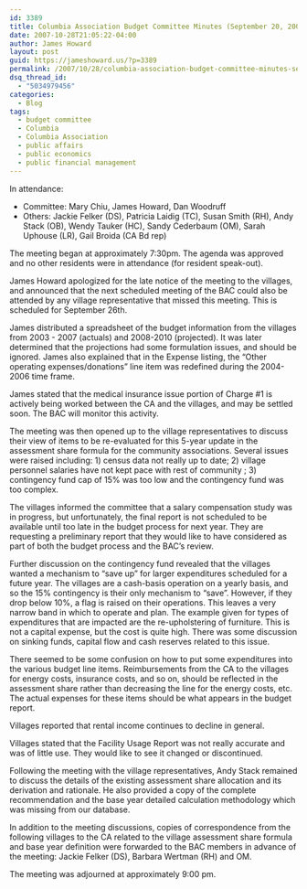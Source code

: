 ```yaml
---
id: 3389
title: Columbia Association Budget Committee Minutes (September 20, 2007)
date: 2007-10-28T21:05:22-04:00
author: James Howard
layout: post
guid: https://jameshoward.us/?p=3389
permalink: /2007/10/28/columbia-association-budget-committee-minutes-september-20-2007/
dsq_thread_id:
  - "5034979456"
categories:
  - Blog
tags:
  - budget committee
  - Columbia
  - Columbia Association
  - public affairs
  - public economics
  - public financial management
---
```

In attendance:
* Committee: Mary Chiu, James Howard, Dan Woodruff
* Others: Jackie Felker (DS), Patricia Laidig (TC), Susan Smith (RH), Andy Stack (OB), Wendy Tauker (HC), Sandy Cederbaum (OM), Sarah Uphouse (LR), Gail Broida (CA Bd rep) 

The meeting began at approximately 7:30pm. The agenda was approved and no other residents were in attendance (for resident speak-out).  

James Howard apologized for the late notice of the meeting to the villages, and announced that the next scheduled meeting of the BAC could also be attended by any village representative that missed this meeting.  This is scheduled for September 26th. 

James distributed a spreadsheet of the budget information from the villages from 2003 - 2007 (actuals) and 2008-2010 (projected).  It was later determined that the projections had some formulation issues, and should be ignored.  James also explained that in the Expense listing, the “Other operating expenses/donations” line item was redefined during the 2004-2006 time frame. 

James stated that the medical insurance issue portion of Charge #1 is actively being worked between the CA and the villages, and may be settled soon.  The BAC will monitor this activity. 

The meeting was then opened up to the village representatives to discuss their view of items to be re-evaluated for this 5-year update in the assessment share formula for the community associations.  Several issues were raised including:  1) census data not really up to date; 2) village personnel salaries have not kept pace with rest of community ; 3) contingency fund cap of 15% was too low and the contingency fund was too complex. 

The villages informed the committee that a salary compensation study was in progress, but unfortunately, the final report is not scheduled to be available until too late in the budget process for next year.  They are requesting a preliminary report that they would like to have considered as part of both the budget process and the BAC’s review. 

Further discussion on the contingency fund revealed that the villages wanted a mechanism to “save up” for larger expenditures scheduled for a future year.  The villages are a cash-basis operation on a yearly basis, and so the 15% contingency is their only mechanism to “save”.  However, if they drop below 10%, a flag is raised on their operations.  This leaves a very narrow band in which to operate and plan.  The example given for types of expenditures that are impacted are the re-upholstering of furniture.  This is not a capital expense, but the cost is quite high.  There was some discussion on sinking funds, capital flow and cash reserves related to this issue. 

There seemed to be some confusion on how to put some expenditures into the various budget line items.  Reimbursements from the CA to the villages for energy costs, insurance costs, and so on, should be reflected in the assessment share rather than decreasing the line for the energy costs, etc.  The actual expenses for these items should be what appears in the budget report.   

Villages reported that rental income continues to decline in general. 

Villages stated that the Facility Usage Report was not really accurate and was of little use.  They would like to see it changed or discontinued. 

Following the meeting with the village representatives, Andy Stack remained to discuss the details of the existing assessment share allocation and its derivation and rationale.  He also provided a copy of the complete recommendation and the base year detailed calculation methodology which was missing from our database.   

In addition to the meeting discussions, copies of correspondence from the following villages to the CA related to the village assessment share formula and base year definition were forwarded to the BAC members in advance of the meeting: Jackie Felker (DS), Barbara Wertman (RH) and OM. 

The meeting was adjourned at approximately 9:00 pm.
